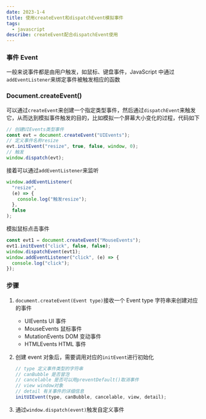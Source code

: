 ```yaml
---
date: 2023-1-4
title: 使用createEvent和dispatchEvent模拟事件
tags:
  - javascript
describe: createEvent配合dispatchEvent使用
---
```


### 事件 Event

一般来说事件都是由用户触发，如鼠标、键盘事件，JavaScript 中通过`addEventListener`来绑定事件被触发相应的函数

### Document.createEvent()

可以通过`createEvent`来创建一个指定类型事件，然后通过`dispatchEvent`来触发它，从而达到模拟事件触发的目的，比如模拟一个屏幕大小变化的过程，代码如下

```js
// 创建UIEvents类型事件
const evt = document.createEvent("UIEvents");
// 定义事件名称resize
evt.initEvent("resize", true, false, window, 0);
// 触发
window.dispatch(evt);
```

接着可以通过`addEventListener`来监听

```js
window.addEventListener(
  "resize",
  (e) => {
    console.log("触发resize");
  },
  false
);
```

模拟鼠标点击事件

```js
const evt1 = document.createEvent("MouseEvents");
evt1.initEvent("click", false, false);
window.dispatchEvent(evt1);
window.addEventListener("click", (e) => {
  console.log("click");
});
```

### 步骤

1. `document.createEvent(Event type)`接收一个 Event type 字符串来创建对应的事件

   - UIEvents UI 事件
   - MouseEvents 鼠标事件
   - MutationEvents DOM 变动事件
   - HTMLEvents HTML 事件

2. 创建 event 对象后，需要调用对应的`initEvent`进行初始化

   ```js
   // type 定义事件类型的字符串
   // canBubble 是否冒泡
   // cancelable 是否可以用preventDefault()取消事件
   // view window对象
   // detail 有关事件的详细信息
   initUIEvent(type, canBubble, cancelable, view, detail);
   ```

3. 通过`window.dispatch(event)`触发自定义事件
